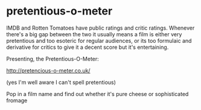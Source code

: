 # pretentious-o-meter

IMDB and Rotten Tomatoes have public ratings and critic ratings.
Whenever there's a big gap between the two it usually means a film is either very pretentious and too esoteric for regular audiences, or its too formulaic and derivative for critics to give it a decent score but it's entertaining.


Presenting, the Pretentious-O-Meter:



http://pretencious-o-meter.co.uk/

(yes I'm well aware I can't spell pretentious)

Pop in a film name and find out whether it's pure cheese or sophisticated fromage


